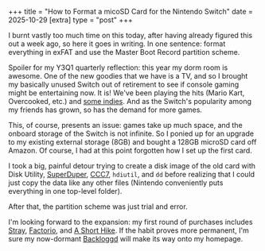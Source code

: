 +++
title = "How to Format a micoSD Card for the Nintendo Switch"
date = 2025-10-29
[extra]
type = "post"
+++

I burnt vastly too much time on this today, after having already figured
this out a week ago, so here it goes in writing. In one sentence: format
everything in exFAT and use the Master Boot Record partition scheme.

<!-- more -->

Spoiler for my Y3Q1 quarterly reflection: this year my dorm room is
awesome. One of the new goodies that we have is a TV, and so I brought
my basically unused Switch out of retirement to see if console gaming
might be entertaining now. It is! We've been playing the hits (Mario
Kart, Overcooked, etc.) and [some indies]. And as the Switch's
popularity among my friends has grown, so has the demand for more games.

This, of course, presents an issue: games take up much space, and the
onboard storage of the Switch is not infinite. So I ponied up for an
upgrade to my existing external storage (8GB) and bought a 128GB microSD
card off Amazon. Of course, I had at this point forgotten how I set up
the first card.

I took a big, painful detour trying to create a disk image of the old
card with Disk Utility, [SuperDuper], [CCC7], `hdiutil`, and `dd` before
realizing that I could just copy the data like any other files (Nintendo
conveniently puts everything in one top-level folder).

After that, the partition scheme was just trial and error.

I'm looking forward to the expansion: my first round of purchases
includes [Stray], [Factorio], and [A Short Hike]. If the habit proves
more permanent, I'm sure my now-dormant [Backloggd] will make its way
onto my homepage.

[some indies]: https://www.loversinadangerousspacetime.com/
[SuperDuper]: https://www.shirt-pocket.com/SuperDuper/SuperDuperDescription.html
[CCC7]: https://bombich.com/
[Stray]: https://stray.iam8bit.com/en
[Factorio]: https://www.factorio.com/
[A Short Hike]: https://interconnected.org/home/2025/10/23/wholesome
[Backloggd]: https://backloggd.com/u/figbert/
